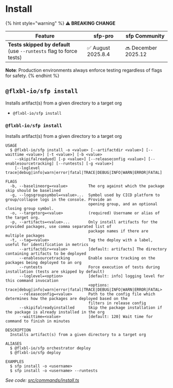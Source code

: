 # Install

{% hint style="warning" %}
**⚠️ BREAKING CHANGE**

| Feature                                                             | sfp-pro           | sfp Community       |
|---------------------------------------------------------------------|-------------------|---------------------|
| **Tests skipped by default** (use `--runtests` flag to force tests) | ✅ August 2025.8.4 | 🔜 December 2025.12 |

**Note**: Production environments always enforce testing regardless of flags for safety.
{% endhint %}

## `@flxbl-io/sfp install`

Installs artifact(s) from a given directory to a target org

* `@flxbl-io/sfp install`

### `@flxbl-io/sfp install`

Installs artifact(s) from a given directory to a target org

```
USAGE
  $ @flxbl-io/sfp install -o <value> [--artifactdir <value>] [--waittime <value>] [-t <value>] [-b <value>
    --skipifalreadyed] [-p <value>] [--releaseconfig <value>] [--enablesourcetracking] [--runtests] [-g <value>]
    [--loglevel trace|debug|info|warn|error|fatal|TRACE|DEBUG|INFO|WARN|ERROR|FATAL]

FLAGS
  -b, --baselineorg=<value>         The org against which the package skip should be baselined
  -g, --logsgroupsymbol=<value>...  Symbol used by CICD platform to group/collapse logs in the console. Provide an
                                    opening group, and an optional closing group symbol.
  -o, --targetorg=<value>           (required) Username or alias of the target org.
  -p, --artifacts=<value>...        Only install artifacts for the provided packages, use comma separated list of
                                    package names if there are multiple packages
  -t, --tag=<value>                 Tag the deploy with a label, useful for identification in metrics
      --artifactdir=<value>         [default: artifacts] The directory containing artifacts to be deployed
      --enablesourcetracking        Enable source tracking on the packages being deployed to an org
      --runtests                    Force execution of tests during installation (tests are skipped by default)
      --loglevel=<option>           [default: info] logging level for this command invocation
                                    <options: trace|debug|info|warn|error|fatal|TRACE|DEBUG|INFO|WARN|ERROR|FATAL>
      --releaseconfig=<value>       Path to the config file which determines how the packages are deployed based on the
                                    filters in release config
      --skipifalreadyinstalled      Skip the package installation if the package is already installed in the org
      --waittime=<value>            [default: 120] Wait time for command to finish in minutes

DESCRIPTION
  Installs artifact(s) from a given directory to a target org

ALIASES
  $ @flxbl-io/sfp orchestrator deploy
  $ @flxbl-io/sfp deploy

EXAMPLES
  $ sfp install -o <username>
  $ sfp install -o <username> --runtests
```

_See code:_ [_src/commands/install.ts_](https://github.com/flxbl-io/sfp/blob/v37.0.1/src/commands/install.ts)
